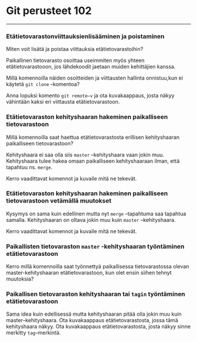 # Git perusteet 102

---

### Etätietovarastonviittauksienlisääminen ja poistaminen

Miten voit lisätä ja poistaa viittauksia etätietovarastoihin? 

Paikallinen tietovarasto osoittaa useimmiten myös yhteen etätietovarastooon, jos lähdekoodit jaetaan muiden kehittäjien kanssa. 

Millä komennoilla näiden osoitteiden ja viittausten hallinta onnistuu,kun ei käytetä `git clone` –komentoa? 

Anna lopuksi komento `git remote–v` ja ota kuvakaappaus, josta näkyy vähintään kaksi eri viittausta etätietovarastoon.

### Etätietovaraston kehityshaaran hakeminen paikalliseen tietovarastoon

Millä komennoilla saat haettua etätietovarastosta erillisen kehityshaaran paikalliseen tietovarastoon? 

Kehityshaara ei saa olla siis `master` –kehityshaara vaan jokin muu. Kehityshaara tulee hakea omaan paikalliseen kehityshaaraan ilman, että tapahtuu ns. `merge`. 

Kerro vaadittavat komennot ja kuvaile mitä ne tekevät.

### Etätietovaraston kehityshaaran hakeminen paikalliseen tietovarastoon vetämällä muutokset

Kysymys on sama kuin edellinen mutta nyt `merge` –tapahtuma saa tapahtua samalla. Kehityshaaran on oltava jokin muu kuin `master` –kehityshaara. 

Kerro vaadittavat komennot ja kuvaile mitä ne tekevät.

### Paikallisten tietovaraston `master` -kehityshaaran työntäminen etätietovarastoon

Kerro millä komennoilla saat työnnettyä paikallisessa tietovarastossa olevan master-kehityshaaran etätietovarastoon, kun olet ensin siihen tehnyt muutoksia?

### Paikallisen tietovaraston kehityshaaran tai `tagin` työntäminen etätietovarastoon

Sama idea kuin edellisessä mutta kehityshaaran pitää olla jokin muu kuin master–kehityshaara. Ota kuvakaappaus etätietovarastosta, jossa tämä kehityshaara näkyy. Ota kuvakaappaus etätietovarastosta, josta näkyy sinne merkitty `tag`–merkintä.




